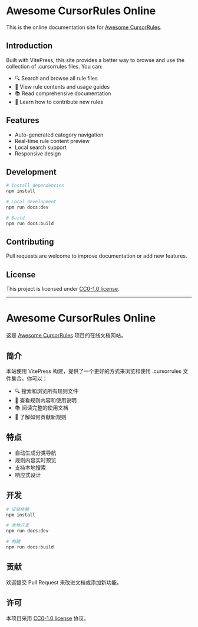 # Awesome CursorRules Online

This is the online documentation site for [Awesome CursorRules](https://github.com/PatrickJS/awesome-cursorrules).

## Introduction

Built with VitePress, this site provides a better way to browse and use the collection of .cursorrules files. You can:

- 🔍 Search and browse all rule files
- 📝 View rule contents and usage guides
- 📚 Read comprehensive documentation
- 🤝 Learn how to contribute new rules

## Features

- Auto-generated category navigation
- Real-time rule content preview
- Local search support
- Responsive design

## Development

```bash
# Install dependencies
npm install

# Local development
npm run docs:dev

# Build
npm run docs:build
```

## Contributing

Pull requests are welcome to improve documentation or add new features.

## License

This project is licensed under [CC0-1.0 license](https://github.com/PatrickJS/awesome-cursorrules/blob/main/LICENSE).

---

# Awesome CursorRules Online

这是 [Awesome CursorRules](https://github.com/PatrickJS/awesome-cursorrules) 项目的在线文档网站。

## 简介

本站使用 VitePress 构建，提供了一个更好的方式来浏览和使用 .cursorrules 文件集合。你可以：

- 🔍 搜索和浏览所有规则文件
- 📝 查看规则内容和使用说明
- 📚 阅读完整的使用文档
- 🤝 了解如何贡献新规则

## 特点

- 自动生成分类导航
- 规则内容实时预览
- 支持本地搜索
- 响应式设计

## 开发

```bash
# 安装依赖
npm install

# 本地开发
npm run docs:dev

# 构建
npm run docs:build
```

## 贡献

欢迎提交 Pull Request 来改进文档或添加新功能。

## 许可

本项目采用 [CC0-1.0 license](https://github.com/PatrickJS/awesome-cursorrules/blob/main/LICENSE) 协议。 